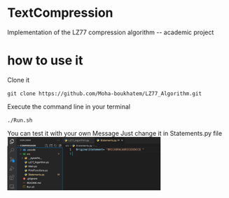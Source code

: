 # TextCompression
Implementation of the LZ77 compression algorithm -- academic project

# how to use it

Clone it 
```
git clone https://github.com/Moha-boukhatem/LZ77_Algorithm.git
```

Execute the command line in your terminal 

```
./Run.sh
```
You can test it with your own Message Just change it in Statements.py file 
  <img src="screenshot.png" width="350" title="hover text">
